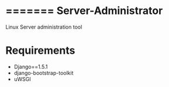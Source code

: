 =======
Server-Administrator
====================

Linux Server administration tool




Requirements
============

* Django==1.5.1
* django-bootstrap-toolkit
* uWSGI

